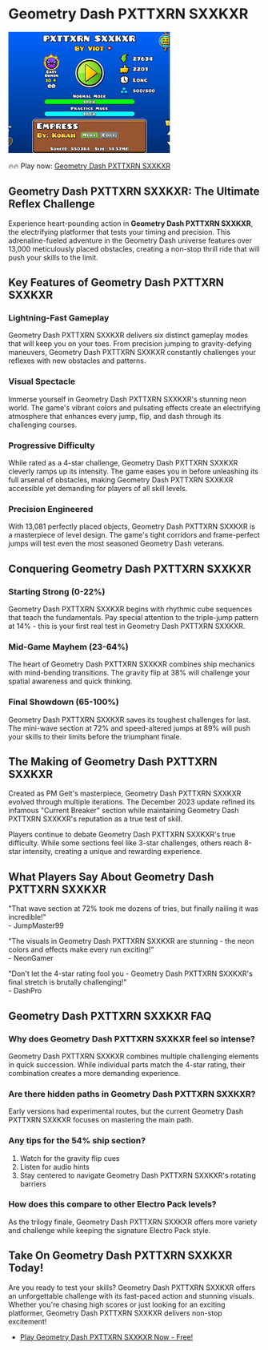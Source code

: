 # Geometry Dash PXTTXRN SXXKXR

![Geometry Dash PXTTXRN SXXKXR](https://raw.githubusercontent.com/geometry-games/geometry-dash-pxttxrn-sxxkxr/refs/heads/main/geometry-dash-pxttxrn-sxxkxr.png "Geometry Dash PXTTXRN SXXKXR")

🔥🔥 Play now: [Geometry Dash PXTTXRN SXXKXR](https://geometrydashgames.com/geometry-dash-pxttxrn-sxxkxr/ "Geometry Dash PXTTXRN SXXKXR")

## Geometry Dash PXTTXRN SXXKXR: The Ultimate Reflex Challenge

Experience heart-pounding action in **Geometry Dash PXTTXRN SXXKXR**, the electrifying platformer that tests your timing and precision. This adrenaline-fueled adventure in the Geometry Dash universe features over 13,000 meticulously placed obstacles, creating a non-stop thrill ride that will push your skills to the limit.

## Key Features of Geometry Dash PXTTXRN SXXKXR

### Lightning-Fast Gameplay
Geometry Dash PXTTXRN SXXKXR delivers six distinct gameplay modes that will keep you on your toes. From precision jumping to gravity-defying maneuvers, Geometry Dash PXTTXRN SXXKXR constantly challenges your reflexes with new obstacles and patterns.

### Visual Spectacle
Immerse yourself in Geometry Dash PXTTXRN SXXKXR's stunning neon world. The game's vibrant colors and pulsating effects create an electrifying atmosphere that enhances every jump, flip, and dash through its challenging courses.

### Progressive Difficulty
While rated as a 4-star challenge, Geometry Dash PXTTXRN SXXKXR cleverly ramps up its intensity. The game eases you in before unleashing its full arsenal of obstacles, making Geometry Dash PXTTXRN SXXKXR accessible yet demanding for players of all skill levels.

### Precision Engineered
With 13,081 perfectly placed objects, Geometry Dash PXTTXRN SXXKXR is a masterpiece of level design. The game's tight corridors and frame-perfect jumps will test even the most seasoned Geometry Dash veterans.

## Conquering Geometry Dash PXTTXRN SXXKXR

### Starting Strong (0-22%)
Geometry Dash PXTTXRN SXXKXR begins with rhythmic cube sequences that teach the fundamentals. Pay special attention to the triple-jump pattern at 14% - this is your first real test in Geometry Dash PXTTXRN SXXKXR.

### Mid-Game Mayhem (23-64%)
The heart of Geometry Dash PXTTXRN SXXKXR combines ship mechanics with mind-bending transitions. The gravity flip at 38% will challenge your spatial awareness and quick thinking.

### Final Showdown (65-100%)
Geometry Dash PXTTXRN SXXKXR saves its toughest challenges for last. The mini-wave section at 72% and speed-altered jumps at 89% will push your skills to their limits before the triumphant finale.

## The Making of Geometry Dash PXTTXRN SXXKXR

Created as PM Gelt's masterpiece, Geometry Dash PXTTXRN SXXKXR evolved through multiple iterations. The December 2023 update refined its infamous "Current Breaker" section while maintaining Geometry Dash PXTTXRN SXXKXR's reputation as a true test of skill.

Players continue to debate Geometry Dash PXTTXRN SXXKXR's true difficulty. While some sections feel like 3-star challenges, others reach 8-star intensity, creating a unique and rewarding experience.

## What Players Say About Geometry Dash PXTTXRN SXXKXR

"That wave section at 72% took me dozens of tries, but finally nailing it was incredible!"  
\- JumpMaster99

"The visuals in Geometry Dash PXTTXRN SXXKXR are stunning - the neon colors and effects make every run exciting!"  
\- NeonGamer

"Don't let the 4-star rating fool you - Geometry Dash PXTTXRN SXXKXR's final stretch is brutally challenging!"  
\- DashPro

## Geometry Dash PXTTXRN SXXKXR FAQ

### Why does Geometry Dash PXTTXRN SXXKXR feel so intense?
Geometry Dash PXTTXRN SXXKXR combines multiple challenging elements in quick succession. While individual parts match the 4-star rating, their combination creates a more demanding experience.

### Are there hidden paths in Geometry Dash PXTTXRN SXXKXR?
Early versions had experimental routes, but the current Geometry Dash PXTTXRN SXXKXR focuses on mastering the main path.

### Any tips for the 54% ship section?
1. Watch for the gravity flip cues  
2. Listen for audio hints  
3. Stay centered to navigate Geometry Dash PXTTXRN SXXKXR's rotating barriers

### How does this compare to other Electro Pack levels?
As the trilogy finale, Geometry Dash PXTTXRN SXXKXR offers more variety and challenge while keeping the signature Electro Pack style.

## Take On Geometry Dash PXTTXRN SXXKXR Today!

Are you ready to test your skills? Geometry Dash PXTTXRN SXXKXR offers an unforgettable challenge with its fast-paced action and stunning visuals. Whether you're chasing high scores or just looking for an exciting platformer, Geometry Dash PXTTXRN SXXKXR delivers non-stop excitement!

- [Play Geometry Dash PXTTXRN SXXKXR Now - Free!](https://geometrydashgames.com/geometry-dash-pxttxrn-sxxkxr/ "Geometry Dash PXTTXRN SXXKXR")
